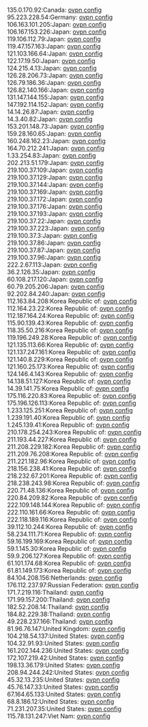 135.0.170.92:Canada: [ovpn config](vpn/135_0_170_92.ovpn)  
95.223.228.54:Germany: [ovpn config](vpn/95_223_228_54.ovpn)  
106.163.101.205:Japan: [ovpn config](vpn/106_163_101_205.ovpn)  
106.167.153.226:Japan: [ovpn config](vpn/106_167_153_226.ovpn)  
119.106.112.79:Japan: [ovpn config](vpn/119_106_112_79.ovpn)  
119.47.157.163:Japan: [ovpn config](vpn/119_47_157_163.ovpn)  
121.103.166.64:Japan: [ovpn config](vpn/121_103_166_64.ovpn)  
122.17.19.50:Japan: [ovpn config](vpn/122_17_19_50.ovpn)  
124.215.4.13:Japan: [ovpn config](vpn/124_215_4_13.ovpn)  
126.28.206.73:Japan: [ovpn config](vpn/126_28_206_73.ovpn)  
126.79.186.36:Japan: [ovpn config](vpn/126_79_186_36.ovpn)  
126.82.140.166:Japan: [ovpn config](vpn/126_82_140_166.ovpn)  
131.147.144.155:Japan: [ovpn config](vpn/131_147_144_155.ovpn)  
147.192.114.152:Japan: [ovpn config](vpn/147_192_114_152.ovpn)  
14.14.26.87:Japan: [ovpn config](vpn/14_14_26_87.ovpn)  
14.3.40.82:Japan: [ovpn config](vpn/14_3_40_82.ovpn)  
153.201.148.73:Japan: [ovpn config](vpn/153_201_148_73.ovpn)  
159.28.160.65:Japan: [ovpn config](vpn/159_28_160_65.ovpn)  
160.248.162.23:Japan: [ovpn config](vpn/160_248_162_23.ovpn)  
164.70.212.241:Japan: [ovpn config](vpn/164_70_212_241.ovpn)  
1.33.254.83:Japan: [ovpn config](vpn/1_33_254_83.ovpn)  
202.213.51.179:Japan: [ovpn config](vpn/202_213_51_179.ovpn)  
219.100.37.109:Japan: [ovpn config](vpn/219_100_37_109.ovpn)  
219.100.37.129:Japan: [ovpn config](vpn/219_100_37_129.ovpn)  
219.100.37.144:Japan: [ovpn config](vpn/219_100_37_144.ovpn)  
219.100.37.169:Japan: [ovpn config](vpn/219_100_37_169.ovpn)  
219.100.37.172:Japan: [ovpn config](vpn/219_100_37_172.ovpn)  
219.100.37.176:Japan: [ovpn config](vpn/219_100_37_176.ovpn)  
219.100.37.193:Japan: [ovpn config](vpn/219_100_37_193.ovpn)  
219.100.37.22:Japan: [ovpn config](vpn/219_100_37_22.ovpn)  
219.100.37.223:Japan: [ovpn config](vpn/219_100_37_223.ovpn)  
219.100.37.3:Japan: [ovpn config](vpn/219_100_37_3.ovpn)  
219.100.37.86:Japan: [ovpn config](vpn/219_100_37_86.ovpn)  
219.100.37.87:Japan: [ovpn config](vpn/219_100_37_87.ovpn)  
219.100.37.96:Japan: [ovpn config](vpn/219_100_37_96.ovpn)  
222.2.67.113:Japan: [ovpn config](vpn/222_2_67_113.ovpn)  
36.2.126.35:Japan: [ovpn config](vpn/36_2_126_35.ovpn)  
60.108.217.120:Japan: [ovpn config](vpn/60_108_217_120.ovpn)  
60.79.205.206:Japan: [ovpn config](vpn/60_79_205_206.ovpn)  
92.202.84.240:Japan: [ovpn config](vpn/92_202_84_240.ovpn)  
112.163.84.208:Korea Republic of: [ovpn config](vpn/112_163_84_208.ovpn)  
112.164.23.22:Korea Republic of: [ovpn config](vpn/112_164_23_22.ovpn)  
112.187.164.24:Korea Republic of: [ovpn config](vpn/112_187_164_24.ovpn)  
115.90.139.43:Korea Republic of: [ovpn config](vpn/115_90_139_43.ovpn)  
118.35.50.216:Korea Republic of: [ovpn config](vpn/118_35_50_216.ovpn)  
119.196.249.28:Korea Republic of: [ovpn config](vpn/119_196_249_28.ovpn)  
121.135.113.66:Korea Republic of: [ovpn config](vpn/121_135_113_66.ovpn)  
121.137.247.161:Korea Republic of: [ovpn config](vpn/121_137_247_161.ovpn)  
121.140.8.229:Korea Republic of: [ovpn config](vpn/121_140_8_229.ovpn)  
121.160.25.173:Korea Republic of: [ovpn config](vpn/121_160_25_173.ovpn)  
124.146.4.143:Korea Republic of: [ovpn config](vpn/124_146_4_143.ovpn)  
14.138.51.127:Korea Republic of: [ovpn config](vpn/14_138_51_127.ovpn)  
14.39.141.75:Korea Republic of: [ovpn config](vpn/14_39_141_75.ovpn)  
175.116.220.83:Korea Republic of: [ovpn config](vpn/175_116_220_83.ovpn)  
175.196.126.113:Korea Republic of: [ovpn config](vpn/175_196_126_113.ovpn)  
1.233.125.251:Korea Republic of: [ovpn config](vpn/1_233_125_251.ovpn)  
1.239.191.40:Korea Republic of: [ovpn config](vpn/1_239_191_40.ovpn)  
1.245.139.41:Korea Republic of: [ovpn config](vpn/1_245_139_41.ovpn)  
210.178.254.243:Korea Republic of: [ovpn config](vpn/210_178_254_243.ovpn)  
211.193.44.227:Korea Republic of: [ovpn config](vpn/211_193_44_227.ovpn)  
211.208.229.182:Korea Republic of: [ovpn config](vpn/211_208_229_182.ovpn)  
211.209.76.208:Korea Republic of: [ovpn config](vpn/211_209_76_208.ovpn)  
211.221.182.96:Korea Republic of: [ovpn config](vpn/211_221_182_96.ovpn)  
218.156.238.41:Korea Republic of: [ovpn config](vpn/218_156_238_41.ovpn)  
218.232.67.201:Korea Republic of: [ovpn config](vpn/218_232_67_201.ovpn)  
218.238.243.98:Korea Republic of: [ovpn config](vpn/218_238_243_98.ovpn)  
220.71.48.136:Korea Republic of: [ovpn config](vpn/220_71_48_136.ovpn)  
220.84.209.82:Korea Republic of: [ovpn config](vpn/220_84_209_82.ovpn)  
222.109.148.144:Korea Republic of: [ovpn config](vpn/222_109_148_144.ovpn)  
222.110.161.66:Korea Republic of: [ovpn config](vpn/222_110_161_66.ovpn)  
222.118.189.116:Korea Republic of: [ovpn config](vpn/222_118_189_116.ovpn)  
39.112.10.244:Korea Republic of: [ovpn config](vpn/39_112_10_244.ovpn)  
58.234.111.71:Korea Republic of: [ovpn config](vpn/58_234_111_71.ovpn)  
59.16.199.169:Korea Republic of: [ovpn config](vpn/59_16_199_169.ovpn)  
59.1.145.30:Korea Republic of: [ovpn config](vpn/59_1_145_30.ovpn)  
59.9.206.127:Korea Republic of: [ovpn config](vpn/59_9_206_127.ovpn)  
61.101.174.68:Korea Republic of: [ovpn config](vpn/61_101_174_68.ovpn)  
61.81.149.173:Korea Republic of: [ovpn config](vpn/61_81_149_173.ovpn)  
84.104.208.156:Netherlands: [ovpn config](vpn/84_104_208_156.ovpn)  
176.112.237.97:Russian Federation: [ovpn config](vpn/176_112_237_97.ovpn)  
171.7.219.116:Thailand: [ovpn config](vpn/171_7_219_116.ovpn)  
171.99.157.200:Thailand: [ovpn config](vpn/171_99_157_200.ovpn)  
182.52.208.14:Thailand: [ovpn config](vpn/182_52_208_14.ovpn)  
184.82.229.38:Thailand: [ovpn config](vpn/184_82_229_38.ovpn)  
49.228.237.166:Thailand: [ovpn config](vpn/49_228_237_166.ovpn)  
81.96.76.147:United Kingdom: [ovpn config](vpn/81_96_76_147.ovpn)  
104.218.54.137:United States: [ovpn config](vpn/104_218_54_137.ovpn)  
104.32.91.93:United States: [ovpn config](vpn/104_32_91_93.ovpn)  
161.202.144.236:United States: [ovpn config](vpn/161_202_144_236.ovpn)  
172.107.219.42:United States: [ovpn config](vpn/172_107_219_42.ovpn)  
198.13.36.179:United States: [ovpn config](vpn/198_13_36_179.ovpn)  
208.94.244.242:United States: [ovpn config](vpn/208_94_244_242.ovpn)  
45.32.13.235:United States: [ovpn config](vpn/45_32_13_235.ovpn)  
45.76.147.33:United States: [ovpn config](vpn/45_76_147_33.ovpn)  
67.164.65.133:United States: [ovpn config](vpn/67_164_65_133.ovpn)  
68.8.186.12:United States: [ovpn config](vpn/68_8_186_12.ovpn)  
71.231.207.35:United States: [ovpn config](vpn/71_231_207_35.ovpn)  
115.78.131.247:Viet Nam: [ovpn config](vpn/115_78_131_247.ovpn)  
